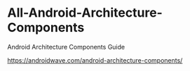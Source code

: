 # All-Android-Architecture-Components
Android Architecture Components Guide 

https://androidwave.com/android-architecture-components/
